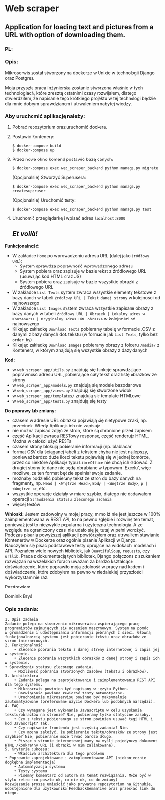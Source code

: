 # Web scraper

## Application for loading text and pictures from a URL with option of downloading them.

### PL:
### Opis:

Mikroserwis został stworzony na dockerze w Unixie w technologii Django oraz Postgres.

Moja przyszła praca inżynierska zostanie stworzona właśnie w tych
technologiach, które zresztą ostatnimi czasy rozwijałem, dlatego
stwierdziłem, że napisanie tego krótkiego projektu w tej technologi
będzie dla mnie dobrym sprawdzianem i utrwaleniem nabytej wiedzy.

### Aby uruchomić aplikację należy:
1. Pobrać repozytorium oraz uruchomić dockera.
2. Postawić Kontenery:
    ```
    $ docker-compose build 
    $ docker-compose up
    ```
3. Przez nowe okno komend postawić bazę danych:
    ```
    $ docker-compose exec web_scraper_backend python manage.py migrate
    ```
    (Opcjonalnie) Stworzyć Superusera:
    ```
    $ docker-compose exec web_scraper_backend python manage.py createsuperuser
    ```
    (Opcjonalnie) Uruchomić testy:
    ```
    $ docker-compose exec web_scraper_backend python manage.py test
    ```
4. Uruchomić przeglądarkę i wpisać adres `localhost:8000`

    ##    _Et voilà!_

**Funkcjonalność:**
- W zakładce `Home` po wprowadzeniu adresu URL (dalej jako `źródłowy URL`):
    * System sprawdza poprawność wprowadzonego adresu
    * System pobiera oraz zapisuje w bazie tekst z źródłowego URL (usuwając kod HTML oraz JS)
    * System pobiera oraz zapisuje w bazie wszystkie obrazki z źródłowego URL
- W zakładce `List Texts` system zwraca wszystkie elementy tekstowe z bazy danch w tabeli `źródłowy URL | Tekst danej strony` w kolejności od najnowszego
- W zakładce `List Images` system zwraca wszystkie zapisane obrazy z bazy danych w tabeli `źródłowy URL | Obrazek | Lokalny adres w Kontenerze | Oryginalny adres URL obrazka` w kolejności od najnowszego
- Klikając zakładkę `Download Texts` pobieramy tabelę w formacie .CSV z danymi z bazy danych dot. tekstu (w formacie jak `List Texts`, tylko bez `order_by`)
- Klikając zakładkę `Download Images` pobieramy obrazy z folderu `/media/` z Kontenera, w którym znajdują się wszystkie obrazy z dazy danych
  
**Kod:**
- w `web_scraper_app/utils.py` znajdują się funkcje sprawdzające poprawność adresu URL, pobierające cały tekst oraz listę obrazków ze strony
- w `web_scraper_app/models.py` znajdują się modele bazodanowe
- w `web_scraper_app/views.py` znajdują się stworzone widoki
- w `web_scraper_app/templates/` znajdują się template HTMLowe
- w `web_scraper_app/tests.py` znajdują się testy
    
**Do poprawy lub zmiany:**
- czasem w adresie URL obrazka pojawiają się nietypowe znaki, np. przecinek. Wtedy Aplikacja ich nie zapisuje
- nie można zapisać zdjęć ze stron, które są chronione przed zapisem
- część Aplikacji zwraca RESTowy response, część renderuje HTML. Można w całości użyć RESTa
- czasem strony blokują pobieranie informacji (np. blablacar)
- format CSV dla ściąganej tabeli z tekstem chyba nie jest najlepszy, ponieważ bardzo duże ilości tekstu pojawiają się w jednej komórce, przez co niektóre Aplikacje typu `LibreOffice` nie chcą ich ładować.
Z drugiej strony te dane nie będą obrabiane w typowym 'Excelu', więc możliwe, że ten format będzie spełniał swoje zadanie.
- możnaby podzielić pobierany tekst ze stron do bazy danych na fragmenty, np. `Head | <Wnętrze Head>`, `Body | <Wnętrze Body>`, `p | <Wnętrze p>`, etc.
- wszystkie operacje działały w miare szybko, dlatego nie dodawałem operacji `Sprawdzenia statusu zleconego zadania` 
- więcej testów

**Wnioski:**
Jestem zadowolny w mojej pracy, mimo iż nie jest jeszcze w 100% zaimplementowana w REST API, to na pewno 
zgłębie i rozwinę ten temat, ponieważ jest to niezwykle popularna i użyteczna technologia. A ze względu
na ograniczony czas, nie udało się jej tutaj w pełni wdrożyć.
Podczas pisania powyższej aplikacji powtórzyłem oraz utrwaliłem stawianie Kontenerów w Dockerze oraz ogólnie
pisanie Aplikacji w Django.
Nauczyłem się pisać podstawowe testy oprujące na widokach, modelach i API. Poznałem wiele nowych
bibliotek, jak `BeautifulSoup`, `requests`, czy `urllib`. Praca z dokumentacją tych bibliotek, Django
połączona z szukaniem rozwiązań na wszelakich forach uważam za bardzo kształcące doświadczenie, które poprawiło
moją zdolność w pracy nad kodem i doświadczenie, które zdobyłem na pewno w niedalekiej przyszłości wykorzystam nie raz.

Pozdrawiam

Dominik Bryś

### Opis zadania:
```
1. Opis zadania
Zadanie polega na stworzeniu mikroserwisu wspierającego pracę
programistów zajmujących się uczeniem maszynowym. System ma pomóc
w gromadzeniu i udostępnianiu informacji pobranych z sieci. Główną
funkcjonalnością systemu jest pobieranie tekstu oraz obrazków ze
stron internetowych. 
2. Funkcjonalność 
    • Zlecenie pobrania tekstu z danej strony internetowej i zapis jej w systemie. 
    • Zlecenie pobrania wszystkich obrazków z danej strony i zapis ich w systemie. 
• Sprawdzenie statusu zleconego zadania. 
    • Możliwość pobrania stworzonych zasobów (tekstu i obrazków). 
3. Architektura 
    • Zadanie polega na zaprojektowaniu i zaimplementowaniu REST API dla tego systemu. 
    • Mikroserwis powinien być napisany w języku Python. 
    • Rozwiązanie powinno zawierać testy automatyczne. 
    • Uruchomienie mikroserwisu powinno być maksymalnie zautomatyzowane (preferowane użycie Dockera lub podobnych narzędzi). 
4. FAQ 
    • Czy wymagane jest wykonanie Javascriptu w celu uzyskania tekstu/obrazków na stronie? Nie, pobieramy tylko statyczne zasoby. 
    • Czy z tekstu pobieranego ze stron powinien usuwać tagi HTML i kod Javascript? Tak. 
    • Czy napisanie frontendu jest częścią zadania? Nie. 
    • Czy można założyć, że pobieranie tekstu/obrazków ze strony jest szybkie? Nie, pobieranie może trwać bardzo długo. 
    • Pisząc o stronie internetowej mamy na myśli pojedynczy dokument HTML /konkretny URL (i obrazki w nim zalinkowane). 
5. Kryteria sukcesu: 
    • Właściwa architektura dla tego problemu 
• Poprawnie zaprojektowane i zaimplementowane API (niekoniecznie dogłębna implementacja) 
    • Automatyzacja systemu 
    • Testy systemu 
    • Pisemny komentarz od autora na temat rozwiązania. Może być w stylu retro (co poszło ok, co nie ok, co do zmiany) 
Rozwiązanie proszę umieścić jako prywatne repozytorium na Githubie, udostępnione dla użytkownika FeedbackSemantive oraz przesłać link do niego. 
```